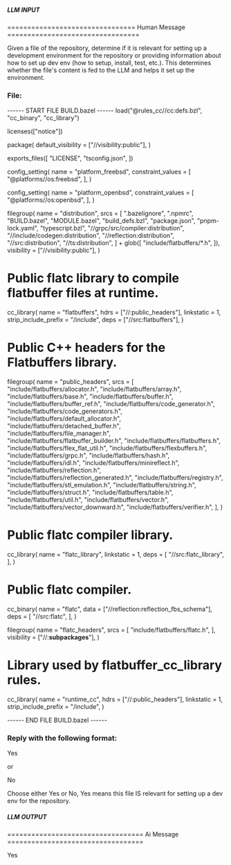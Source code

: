 ##### LLM INPUT #####
================================ Human Message =================================

Given a file of the repository, determine if it is relevant for setting up a development environment for the repository or providing information about how to set up dev env (how to setup, install, test, etc.). This determines whether the file's content is fed to the LLM and helps it set up the environment.

### File:
------ START FILE BUILD.bazel ------
load("@rules_cc//cc:defs.bzl", "cc_binary", "cc_library")

licenses(["notice"])

package(
    default_visibility = ["//visibility:public"],
)

exports_files([
    "LICENSE",
    "tsconfig.json",
])

config_setting(
    name = "platform_freebsd",
    constraint_values = [
        "@platforms//os:freebsd",
    ],
)

config_setting(
    name = "platform_openbsd",
    constraint_values = [
        "@platforms//os:openbsd",
    ],
)

filegroup(
    name = "distribution",
    srcs = [
        ".bazelignore",
        ".npmrc",
        "BUILD.bazel",
        "MODULE.bazel",
        "build_defs.bzl",
        "package.json",
        "pnpm-lock.yaml",
        "typescript.bzl",
        "//grpc/src/compiler:distribution",
        "//include/codegen:distribution",
        "//reflection:distribution",
        "//src:distribution",
        "//ts:distribution",
    ] + glob([
        "include/flatbuffers/*.h",
    ]),
    visibility = ["//visibility:public"],
)

# Public flatc library to compile flatbuffer files at runtime.
cc_library(
    name = "flatbuffers",
    hdrs = ["//:public_headers"],
    linkstatic = 1,
    strip_include_prefix = "/include",
    deps = ["//src:flatbuffers"],
)

# Public C++ headers for the Flatbuffers library.
filegroup(
    name = "public_headers",
    srcs = [
        "include/flatbuffers/allocator.h",
        "include/flatbuffers/array.h",
        "include/flatbuffers/base.h",
        "include/flatbuffers/buffer.h",
        "include/flatbuffers/buffer_ref.h",
        "include/flatbuffers/code_generator.h",
        "include/flatbuffers/code_generators.h",
        "include/flatbuffers/default_allocator.h",
        "include/flatbuffers/detached_buffer.h",
        "include/flatbuffers/file_manager.h",
        "include/flatbuffers/flatbuffer_builder.h",
        "include/flatbuffers/flatbuffers.h",
        "include/flatbuffers/flex_flat_util.h",
        "include/flatbuffers/flexbuffers.h",
        "include/flatbuffers/grpc.h",
        "include/flatbuffers/hash.h",
        "include/flatbuffers/idl.h",
        "include/flatbuffers/minireflect.h",
        "include/flatbuffers/reflection.h",
        "include/flatbuffers/reflection_generated.h",
        "include/flatbuffers/registry.h",
        "include/flatbuffers/stl_emulation.h",
        "include/flatbuffers/string.h",
        "include/flatbuffers/struct.h",
        "include/flatbuffers/table.h",
        "include/flatbuffers/util.h",
        "include/flatbuffers/vector.h",
        "include/flatbuffers/vector_downward.h",
        "include/flatbuffers/verifier.h",
    ],
)

# Public flatc compiler library.
cc_library(
    name = "flatc_library",
    linkstatic = 1,
    deps = [
        "//src:flatc_library",
    ],
)

# Public flatc compiler.
cc_binary(
    name = "flatc",
    data = ["//reflection:reflection_fbs_schema"],
    deps = [
        "//src:flatc",
    ],
)

filegroup(
    name = "flatc_headers",
    srcs = [
        "include/flatbuffers/flatc.h",
    ],
    visibility = ["//:__subpackages__"],
)

# Library used by flatbuffer_cc_library rules.
cc_library(
    name = "runtime_cc",
    hdrs = ["//:public_headers"],
    linkstatic = 1,
    strip_include_prefix = "/include",
)

------ END FILE BUILD.bazel ------

### Reply with the following format:

<rel>Yes</rel>

or

<rel>No</rel>

Choose either Yes or No, Yes means this file IS relevant for setting up a dev env for the repository.

##### LLM OUTPUT #####
================================== Ai Message ==================================

<rel>Yes</rel>